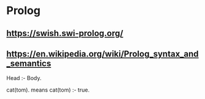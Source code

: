 # Prolog

## https://swish.swi-prolog.org/

## https://en.wikipedia.org/wiki/Prolog_syntax_and_semantics

Head :- Body.

cat(tom).	means 	cat(tom) :- true.